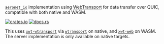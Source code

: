 [`aeronet_io`] implementation using [WebTransport] for data transfer over QUIC, compatible with both native and WASM.

[![crates.io](https://img.shields.io/crates/v/aeronet_webtransport.svg)](https://crates.io/crates/aeronet_webtransport)
[![docs.rs](https://img.shields.io/docsrs/aeronet_webtransport)](https://docs.rs/aeronet_webtransport)

This uses [`xwt-wtransport`] via [`wtransport`] on native, and [`xwt-web`] on WASM. The server implementation is only available on native targets.

[`aeronet_io`]: https://docs.rs/aeronet_io
[WebTransport]: https://www.w3.org/TR/webtransport/
[`xwt-wtransport`]: https://docs.rs/xwt-wtransport
[`wtransport`]: https://docs.rs/wtransport
[`xwt-web`]: https://docs.rs/xwt-web
